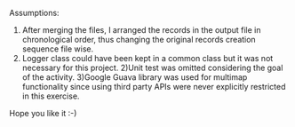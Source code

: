 Assumptions:

1) After merging the files, I arranged the records in the output file in chronological order, thus changing the original records creation sequence file wise.
2) Logger class could have been kept in a common class but it was not necessary for this project.
2)Unit test was omitted considering the goal of the activity.
3)Google Guava library was used for multimap functionality since using third party APIs were never explicitly restricted in this exercise.


Hope you like it :-)